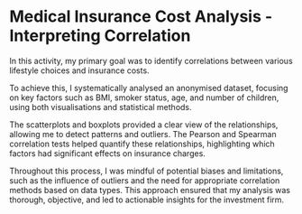 # Medical Insurance Cost Analysis - Interpreting Correlation
In this activity, my primary goal was to identify correlations between various lifestyle choices and insurance costs.

To achieve this, I systematically analysed an anonymised dataset, focusing on key factors such as BMI, smoker status, age, and number of children, using both visualisations and statistical methods.

The scatterplots and boxplots provided a clear view of the relationships, allowing me to detect patterns and outliers. The Pearson and Spearman correlation tests helped quantify these relationships, highlighting which factors had significant effects on insurance charges.

Throughout this process, I was mindful of potential biases and limitations, such as the influence of outliers and the need for appropriate correlation methods based on data types. This approach ensured that my analysis was thorough, objective, and led to actionable insights for the investment firm.

